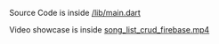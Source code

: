 Source Code is inside [/lib/main.dart](/lib/main.dart)

Video showcase is inside [song_list_crud_firebase.mp4](/video/song_list_crud_firebase.mp4)
